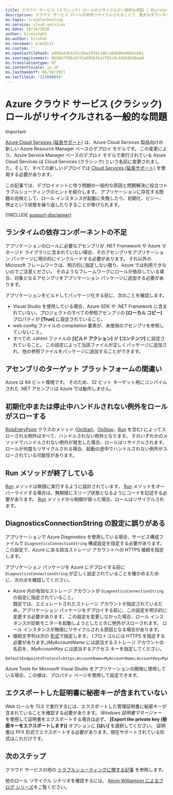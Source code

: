 ```yaml
---
title: クラウド サービス (クラシック) ロールのリサイクルの一般的な原因 | Microsoft Docs
description: クラウド サービス ロールが突然リサイクルされることで、重大なダウンタイムが生じることがあります。 ロールのリサイクルを引き起こす一般的な問題とダウンタイムの改善策を取り上げました。
ms.topic: troubleshooting
ms.service: cloud-services
ms.date: 10/14/2020
author: hirenshah1
ms.author: hirshah
ms.reviewer: mimckitt
ms.custom: ''
ms.openlocfilehash: a489a43b3c81c96a297013d6ca04b8be009dc661
ms.sourcegitcommit: 8b38eff08c8743a095635a1765c9c44358340aa8
ms.translationtype: HT
ms.contentlocale: ja-JP
ms.lasthandoff: 06/30/2021
ms.locfileid: "113090045"
---
```

# <a name="common-issues-that-cause-azure-cloud-service-classic-roles-to-recycle"></a>Azure クラウド サービス (クラシック) ロールがリサイクルされる一般的な問題

> [!IMPORTANT]
> [Azure Cloud Services (延長サポート)](../cloud-services-extended-support/overview.md) は、Azure Cloud Services 製品向けの新しい Azure Resource Manager ベースのデプロイ モデルです。 この変更により、Azure Service Manager ベースのデプロイ モデルで実行されている Azure Cloud Services は Cloud Services (クラシック) という名前に変更されました。そして、すべての新しいデプロイでは [Cloud Services (延長サポート)](../cloud-services-extended-support/overview.md) を使用する必要があります。

この記事では、デプロイメントに伴う問題の一般的な原因と問題解決に役立つトラブルシューティングのヒントを紹介します。 アプリケーションに存在する問題の兆候として、ロール インスタンスが起動に失敗したり、初期化、ビジー、停止という状態を繰り返したりすることが挙げられます。

[!INCLUDE [support-disclaimer](../../includes/support-disclaimer.md)]

## <a name="missing-runtime-dependencies"></a>ランタイムの依存コンポーネントの不足
アプリケーションのロールに必要なアセンブリが .NET Framework や Azure マネージド ライブラリに含まれていない場合、そのアセンブリをアプリケーション パッケージに明示的にインクルードする必要があります。 それ以外の Microsoft フレームワークは、明示的に指定しない限り、Azure では利用できないのでご注意ください。 そのようなフレームワークにロールが依存している場合、対象となるアセンブリをアプリケーション パッケージに追加する必要があります。

アプリケーションをビルドしてパッケージ化する前に、次のことを確認します。

* Visual Studio を使用している場合、Azure SDK や .NET Framework に含まれていない、プロジェクトのすべての参照アセンブリの **[ローカル コピー]** プロパティが **[True]** に設定されていること。
* web.config ファイルの compilation 要素が、未使用のアセンブリを参照していないこと。
* すべての .cshtml ファイルの **[ビルド アクション]** が **[コンテンツ]** に設定されていること。 この設定によって当該ファイルが正しくパッケージに追加され、他の参照ファイルをパッケージに追加することができます。

## <a name="assembly-targets-wrong-platform"></a>アセンブリのターゲット プラットフォームの間違い
Azure は 64 ビット環境です。 そのため、32 ビット ターゲット用にコンパイルされた .NET アセンブリは Azure では動作しません。

## <a name="role-throws-unhandled-exceptions-while-initializing-or-stopping"></a>初期化中または停止中ハンドルされない例外をロールがスローする
[RoleEntryPoint] クラスのメソッド ([OnStart]、[OnStop]、[Run] を含む) によってスローされる例外はすべて、ハンドルされない例外となります。 そのいずれかのメソッドでハンドルされない例外が発生した場合、ロールはリサイクルされます。 ロールが何度もリサイクルされる場合、起動の途中でハンドルされない例外がスローされている可能性があります。

## <a name="role-returns-from-run-method"></a>Run メソッドが終了している
[Run] メソッドは無限に実行するように設計されています。 [Run] メソッドをオーバーライドする場合は、無期限にスリープ状態となるようにコードを記述する必要があります。 [Run] メソッドから制御が戻った場合、ロールはリサイクルされます。

## <a name="incorrect-diagnosticsconnectionstring-setting"></a>DiagnosticsConnectionString の設定に誤りがある
アプリケーションで Azure Diagnostics を使用している場合、サービス構成ファイルで `DiagnosticsConnectionString` 構成設定を指定する必要があります。 この設定で、Azure にある該当ストレージ アカウントへの HTTPS 接続を指定します。

アプリケーション パッケージを Azure にデプロイする前に `DiagnosticsConnectionString` が正しく設定されていることを確かめるために、次の点を確認してください。  

* Azure 内の有効なストレージ アカウントが `DiagnosticsConnectionString` の設定に指定されていること。  
  既定では、エミュレートされたストレージ アカウントが指定されているため、アプリケーション パッケージをデプロイする前に、この設定を明示的に変更する必要があります。 この設定を変更しなかった場合、ロール インスタンスが診断モニターを起動しようとしたときに例外がスローされます。 ロール インスタンスが無限にリサイクルされる原因となる場合があります。
* 接続文字列は次の [形式](../storage/common/storage-configure-connection-string.md)で指定します。 (プロトコルには HTTPS を指定する必要があります。)*MyAccountName* には該当するストレージ アカウントの名前を、*MyAccountKey* には該当するアクセス キーを指定してください。    

```console
DefaultEndpointsProtocol=https;AccountName=MyAccountName;AccountKey=MyAccountKey
```

  Azure Tools for Microsoft Visual Studio をアプリケーションの開発に使用している場合、この値は、プロパティ ページを使用して設定できます。

## <a name="exported-certificate-does-not-include-private-key"></a>エクスポートした証明書に秘密キーが含まれていない
Web ロールを TLS で実行するには、エクスポートした管理証明書に秘密キーが含まれていることを確認する必要があります。 *Windows 証明書マネージャー* を使用して証明書をエクスポートする場合は必ず、 **[Export the private key (秘密キーをエクスポートします)]** オプションに **[はい]** を選択してください。 証明書は PFX 形式でエクスポートする必要があります。現在サポートされている形式はこれだけです。

## <a name="next-steps"></a>次のステップ
クラウド サービスの他の [トラブルシューティングに関する記事](../index.yml?product=cloud-services&tag=top-support-issue) を参照します。

他のロール リサイクル シナリオを確認するには、 [Kevin Williamson によるブログ シリーズ](/archive/blogs/kwill/windows-azure-paas-compute-diagnostics-data)をご覧ください。

[RoleEntryPoint]: /previous-versions/azure/reference/ee758619(v=azure.100)
[OnStart]: /previous-versions/azure/reference/ee772851(v=azure.100)
[OnStop]: /previous-versions/azure/reference/ee772844(v=azure.100)
[Run]: /previous-versions/azure/reference/ee772746(v=azure.100)